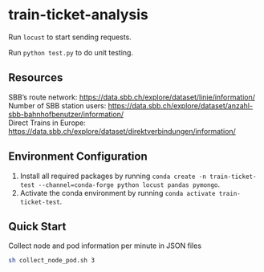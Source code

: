 # train-ticket-analysis

Run `locust` to start sending requests.

Run `python test.py` to do unit testing.

## Resources

SBB’s route network: https://data.sbb.ch/explore/dataset/linie/information/  
Number of SBB station users: https://data.sbb.ch/explore/dataset/anzahl-sbb-bahnhofbenutzer/information/  
Direct Trains in Europe: https://data.sbb.ch/explore/dataset/direktverbindungen/information/

## Environment Configuration

1. Install all required packages by running `conda create -n train-ticket-test --channel=conda-forge python locust pandas pymongo`.
2. Activate the conda environment by running `conda activate train-ticket-test`.

## Quick Start

Collect node and pod information per minute in JSON files
```sh
sh collect_node_pod.sh 3
```